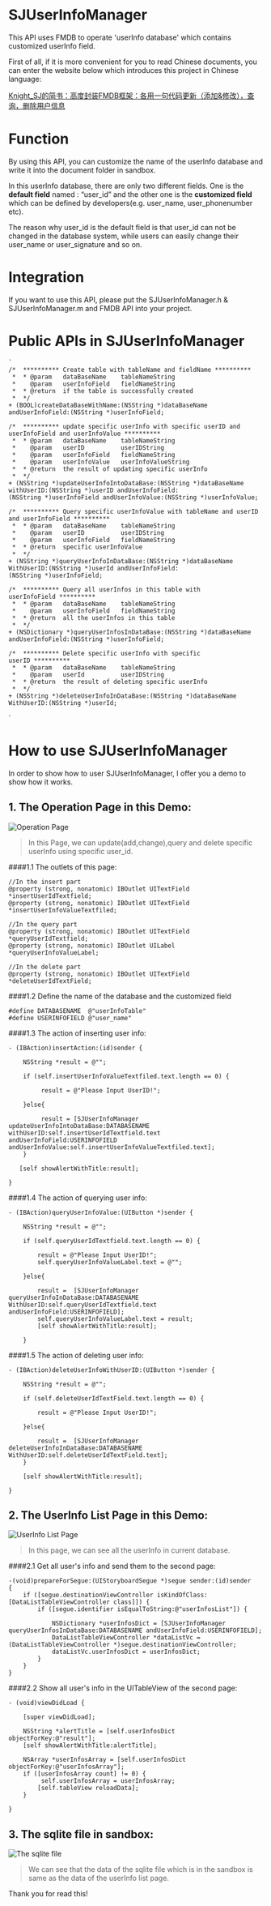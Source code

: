 # SJUserInfoManager
This API uses FMDB to operate 'userInfo database' which contains customized userInfo field.

First of all, if it is more convenient for you to read Chinese documents, you can enter the website below which introduces this project in Chinese language:

[Knight_SJ的简书：高度封装FMDB框架：各用一句代码更新（添加&修改），查询，删除用户信息](http://www.jianshu.com/p/7702f58be845)

# Function
By using this API, you can customize the name of the userInfo database and write it into the document folder in sandbox.

In this userInfo database, there are only two different fields.  One is  the **default field** named : “user_id” and the other one is the **customized field** which can be defined by developers(e.g. user_name, user_phonenumber etc).

The reason why user_id is the default field is that user_id can not be changed in the database system, while users can easily change their user_name or user_signature and so on.

# Integration
If you want to use this API, please put the SJUserInfoManager.h & SJUserInfoManager.m and FMDB API into your project.

# Public APIs in SJUserInfoManager
```
`
/*  ********** Create table with tableName and fieldName **********
 *  * @param   dataBaseName    tableNameString
 *    @param   userInfoField   fieldNameString
 *  * @return  if the table is successfully created
 *  */
+ (BOOL)createDataBaseWithName:(NSString *)dataBaseName andUserInfoField:(NSString *)userInfoField;

/*  ********** update specific userInfo with specific userID and userInfoField and userInfoValue **********
 *  * @param   dataBaseName    tableNameString
 *    @param   userID          userIDString
 *    @param   userInfoField   fieldNameString
 *    @param   userInfoValue   userInfoValueString
 *  * @return  the result of updating specific userInfo
 *  */
+ (NSString *)updateUserInfoIntoDataBase:(NSString *)dataBaseName withUserID:(NSString *)userID andUserInfoField:(NSString *)userInfoField andUserInfoValue:(NSString *)userInfoValue;

/*  ********** Query specific userInfoValue with tableName and userID and userInfoField **********
 *  * @param   dataBaseName    tableNameString
 *    @param   userID          userIDString
 *    @param   userInfoField   fieldNameString
 *  * @return  specific userInfoValue
 *  */
+ (NSString *)queryUserInfoInDataBase:(NSString *)dataBaseName WithUserID:(NSString *)userId andUserInfoField:(NSString *)userInfoField;

/*  ********** Query all userInfos in this table with userInfoField **********
 *  * @param   dataBaseName    tableNameString
 *    @param   userInfoField   fieldNameString
 *  * @return  all the userInfos in this table
 *  */
+ (NSDictionary *)queryUserInfosInDataBase:(NSString *)dataBaseName andUserInfoField:(NSString *)userInfoField;

/*  ********** Delete specific userInfo with specific userID **********
 *  * @param   dataBaseName    tableNameString
 *    @param   userId          userIDString
 *  * @return  the result of deleting specific userInfo
 *  */
+ (NSString *)deleteUserInfoInDataBase:(NSString *)dataBaseName WithUserID:(NSString *)userId;
```
`
# How to use SJUserInfoManager
In order to show how to user SJUserInfoManager, I offer you a demo to show how it works.

## 1. The Operation Page in this Demo:
![Operation Page](https://github.com/Shijie0111/SJUserInfoManager/blob/master/Resources/Pic_1.png)
> In this Page, we can update(add,change),query and delete specific userInfo using specific user_id.

####1.1 The outlets of this page:
```
//In the insert part
@property (strong, nonatomic) IBOutlet UITextField *insertUserIdTextfield;      
@property (strong, nonatomic) IBOutlet UITextField *insertUserInfoValueTextfiled;

//In the query part
@property (strong, nonatomic) IBOutlet UITextField *queryUserIdTextfield;       
@property (strong, nonatomic) IBOutlet UILabel *queryUserInfoValueLabel;     
    
//In the delete part
@property (strong, nonatomic) IBOutlet UITextField *deleteUserIdTextField;       
```

####1.2 Define the name of the database and the customized field
```
#define DATABASENAME  @"userInfoTable" 
#define USERINFOFIELD @"user_name"    
```

####1.3 The action of inserting user info:
```
- (IBAction)insertAction:(id)sender {
   
    NSString *result = @"";
    
    if (self.insertUserInfoValueTextfiled.text.length == 0) {
        
         result = @"Please Input UserID!";
        
    }else{
        
         result = [SJUserInfoManager updateUserInfoIntoDataBase:DATABASENAME withUserID:self.insertUserIdTextfield.text andUserInfoField:USERINFOFIELD andUserInfoValue:self.insertUserInfoValueTextfiled.text];
    }
   
   [self showAlertWithTitle:result];
    
}

```

####1.4 The action of querying user info:
```
- (IBAction)queryUserInfoValue:(UIButton *)sender {
    
    NSString *result = @"";
    
    if (self.queryUserIdTextfield.text.length == 0) {
        
        result = @"Please Input UserID!";
        self.queryUserInfoValueLabel.text = @"";
        
    }else{
        
        result =  [SJUserInfoManager queryUserInfoInDataBase:DATABASENAME WithUserID:self.queryUserIdTextfield.text andUserInfoField:USERINFOFIELD];
        self.queryUserInfoValueLabel.text = result;
        [self showAlertWithTitle:result];
        
    }
```

####1.5 The action of deleting user info:
```
- (IBAction)deleteUserInfoWithUserID:(UIButton *)sender {
    
    NSString *result = @"";
    
    if (self.deleteUserIdTextField.text.length == 0) {
        
        result = @"Please Input UserID!";
        
    }else{
        
        result =  [SJUserInfoManager deleteUserInfoInDataBase:DATABASENAME WithUserID:self.deleteUserIdTextField.text];
    }
    
    [self showAlertWithTitle:result];
    
}
```

## 2. The UserInfo List Page in this Demo:
![UserInfo List Page](https://github.com/Shijie0111/SJUserInfoManager/blob/master/Resources/Pic_2.png)
> In this page, we can see all the userInfo in current database.

####2.1 Get all user's info and send them to the second page:

```
-(void)prepareForSegue:(UIStoryboardSegue *)segue sender:(id)sender
{
    if ([segue.destinationViewController isKindOfClass:[DataListTableViewController class]]) {
        if ([segue.identifier isEqualToString:@"userInfosList"]) {
            
            NSDictionary *userInfosDict = [SJUserInfoManager queryUserInfosInDataBase:DATABASENAME andUserInfoField:USERINFOFIELD];
            DataListTableViewController *dataListVc = (DataListTableViewController *)segue.destinationViewController;
            dataListVc.userInfosDict = userInfosDict;
        }
    }    
}
```

####2.2 Show all user's info in the UITableView of the second page:
```
- (void)viewDidLoad {
    
    [super viewDidLoad];
    
    NSString *alertTitle = [self.userInfosDict objectForKey:@"result"];
    [self showAlertWithTitle:alertTitle];
    
    NSArray *userInfosArray = [self.userInfosDict objectForKey:@"userInfosArray"];
    if ([userInfosArray count] != 0) {
         self.userInfosArray = userInfosArray;
        [self.tableView reloadData];
    }
    
}
```

## 3. The sqlite file in sandbox:
![The sqlite file](https://github.com/Shijie0111/SJUserInfoManager/blob/master/Resources/Pic_3.png)
> We can see that the data of the sqlite file which is in the sandbox is same as the data of the userInfo list page.

Thank you for read this!



